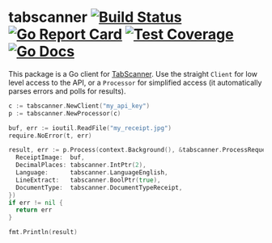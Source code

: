 # tabscanner [![Build Status](https://travis-ci.org/ibrt/tabscanner.svg?branch=master)](https://travis-ci.org/ibrt/tabscanner) [![Go Report Card](https://goreportcard.com/badge/github.com/ibrt/tabscanner)](https://goreportcard.com/report/github.com/ibrt/tabscanner) [![Test Coverage](https://codecov.io/gh/ibrt/tabscanner/branch/master/graph/badge.svg)](https://codecov.io/gh/ibrt/tabscanner) [![Go Docs](https://godoc.org/github.com/ibrt/tabscanner?status.svg)](http://godoc.org/github.com/ibrt/tabscanner)

This package is a Go client for [TabScanner](https://tabscanner.com). Use the straight `Client` for low level access to the API, or a `Processor` for simplified access (it automatically parses errors and polls for results).

```go
c := tabscanner.NewClient("my_api_key")
p := tabscanner.NewProcessor(c)

buf, err := ioutil.ReadFile("my_receipt.jpg")
require.NoError(t, err)

result, err := p.Process(context.Background(), &tabscanner.ProcessRequest{
  ReceiptImage:  buf,
  DecimalPlaces: tabscanner.IntPtr(2),
  Language:      tabscanner.LanguageEnglish,
  LineExtract:   tabscanner.BoolPtr(true),
  DocumentType:  tabscanner.DocumentTypeReceipt,
})
if err != nil {
  return err
}

fmt.Println(result)

```
